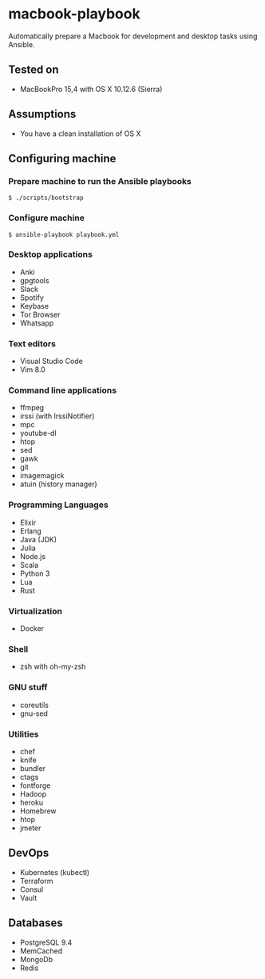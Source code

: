 
# macbook-playbook 

Automatically prepare a Macbook for development and desktop tasks using Ansible.


## Tested on

- MacBookPro 15,4 with OS X 10.12.6 (Sierra)

## Assumptions

- You have a clean installation of OS X

## Configuring machine

### Prepare machine to run the Ansible playbooks

    $ ./scripts/bootstrap

### Configure machine

    $ ansible-playbook playbook.yml

### Desktop applications

- Anki
- gpgtools
- Slack
- Spotify
- Keybase
- Tor Browser
- Whatsapp

### Text editors
- Visual Studio Code
- Vim 8.0

### Command line applications

- ffmpeg
- irssi (with IrssiNotifier)
- mpc
- youtube-dl
- htop
- sed
- gawk
- git 
- imagemagick
- atuin (history manager)


### Programming Languages

- Elixir
- Erlang
- Java (JDK)
- Julia
- Node.js
- Scala
- Python 3
- Lua
- Rust

### Virtualization

- Docker

### Shell

- zsh with oh-my-zsh
### GNU stuff

- coreutils
- gnu-sed

### Utilities

- chef
- knife
- bundler
- ctags
- fontforge
- Hadoop
- heroku
- Homebrew
- htop
- jmeter


## DevOps

- Kubernetes (kubectl)
- Terraform 
- Consul
- Vault

## Databases

- PostgreSQL 9.4
- MemCached
- MongoDb
- Redis
